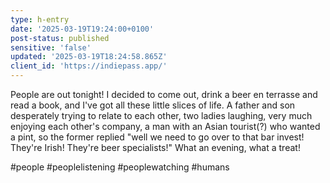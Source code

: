 ```yaml
---
type: h-entry
date: '2025-03-19T19:24:00+0100'
post-status: published
sensitive: 'false'
updated: '2025-03-19T18:24:58.865Z'
client_id: 'https://indiepass.app/'
---
```

People are out tonight! I decided to come out, drink a beer en terrasse and read a book, and I've got all these little slices of life. A father and son desperately trying to relate to each other, two ladies laughing, very much enjoying each other's company, a man with an Asian tourist(?) who wanted a pint, so the former replied "well we need to go over to that bar invest! They're Irish! They're beer specialists!" What an evening, what a treat!

#people #peoplelistening #peoplewatching #humans
